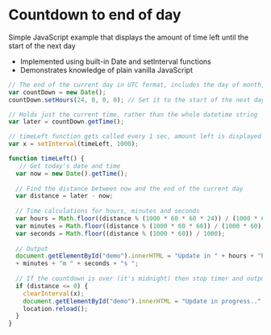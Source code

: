 # Countdown to end of day
Simple JavaScript example that displays the amount of time left until the start of the next day<br/>
- Implemented using built-in Date and setInterval functions
- Demonstrates knowledge of plain vanilla JavaScript

```javascript
// The end of the current day in UTC format, includes the day of month, etc
var countDown = new Date();
countDown.setHours(24, 0, 0, 0); // Set it to the start of the next day

// Holds just the current time, rather than the whole datetime string
var later = countDown.getTime();

// timeLeft function gets called every 1 sec, amount left is displayed
var x = setInterval(timeLeft, 1000);

function timeLeft() {
   // Get today's date and time
  var now = new Date().getTime();
    
  // Find the distance between now and the end of the current day
  var distance = later - now;
    
  // Time calculations for hours, minutes and seconds
  var hours = Math.floor((distance % (1000 * 60 * 60 * 24)) / (1000 * 60 * 60));
  var minutes = Math.floor((distance % (1000 * 60 * 60)) / (1000 * 60));
  var seconds = Math.floor((distance % (1000 * 60)) / 1000);
  
  // Output
  document.getElementById("demo").innerHTML = "Update in " + hours + "h "
  + minutes + "m " + seconds + "s ";
  
  // If the countdown is over (it's midnight) then stop timer and output message
  if (distance <= 0) {
    clearInterval(x);
    document.getElementById("demo").innerHTML = "Update in progress..";
    location.reload();
  }
}
```
